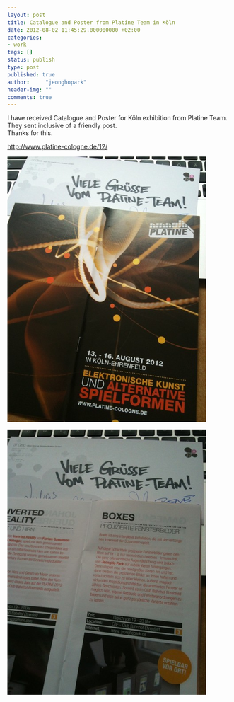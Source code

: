 ```yaml
---
layout: post
title: Catalogue and Poster from Platine Team in Köln
date: 2012-08-02 11:45:29.000000000 +02:00
categories:
- work
tags: []
status: publish
type: post
published: true
author:     "jeonghopark"
header-img: ""
comments: true
---
```

<p>I have received Catalogue and Poster for Köln exhibition from Platine Team.<br />
They sent inclusive of a friendly post.<br />
Thanks for this.</p>
<p><a href="http://www.platine-cologne.de/12/">http://www.platine-cologne.de/12/</a></p>
<p><img src="/assets/koelnCatalogue_02-450x600.jpg" alt="koelnCatalogue_02.JPG" width="450" height="600" class="alignnone size-medium wp-image-2962" /></p>
<p><img src="/assets/koelnCatalogue_01-450x600.jpg" alt="koelnCatalogue_01.jpg" width="450" height="600" class="alignnone size-medium wp-image-2961" /></p>
